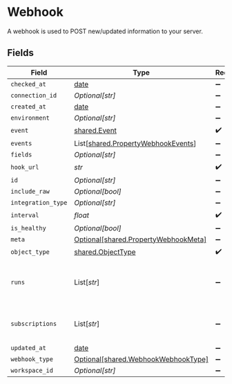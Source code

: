 # Webhook

A webhook is used to POST new/updated information to your server.


## Fields

| Field                                                                              | Type                                                                               | Required                                                                           | Description                                                                        |
| ---------------------------------------------------------------------------------- | ---------------------------------------------------------------------------------- | ---------------------------------------------------------------------------------- | ---------------------------------------------------------------------------------- |
| `checked_at`                                                                       | [date](https://docs.python.org/3/library/datetime.html#date-objects)               | :heavy_minus_sign:                                                                 | N/A                                                                                |
| `connection_id`                                                                    | *Optional[str]*                                                                    | :heavy_minus_sign:                                                                 | N/A                                                                                |
| `created_at`                                                                       | [date](https://docs.python.org/3/library/datetime.html#date-objects)               | :heavy_minus_sign:                                                                 | N/A                                                                                |
| `environment`                                                                      | *Optional[str]*                                                                    | :heavy_minus_sign:                                                                 | N/A                                                                                |
| `event`                                                                            | [shared.Event](../../models/shared/event.md)                                       | :heavy_check_mark:                                                                 | N/A                                                                                |
| `events`                                                                           | List[[shared.PropertyWebhookEvents](../../models/shared/propertywebhookevents.md)] | :heavy_minus_sign:                                                                 | N/A                                                                                |
| `fields`                                                                           | *Optional[str]*                                                                    | :heavy_minus_sign:                                                                 | N/A                                                                                |
| `hook_url`                                                                         | *str*                                                                              | :heavy_check_mark:                                                                 | N/A                                                                                |
| `id`                                                                               | *Optional[str]*                                                                    | :heavy_minus_sign:                                                                 | N/A                                                                                |
| `include_raw`                                                                      | *Optional[bool]*                                                                   | :heavy_minus_sign:                                                                 | N/A                                                                                |
| `integration_type`                                                                 | *Optional[str]*                                                                    | :heavy_minus_sign:                                                                 | N/A                                                                                |
| `interval`                                                                         | *float*                                                                            | :heavy_check_mark:                                                                 | N/A                                                                                |
| `is_healthy`                                                                       | *Optional[bool]*                                                                   | :heavy_minus_sign:                                                                 | N/A                                                                                |
| `meta`                                                                             | [Optional[shared.PropertyWebhookMeta]](../../models/shared/propertywebhookmeta.md) | :heavy_minus_sign:                                                                 | N/A                                                                                |
| `object_type`                                                                      | [shared.ObjectType](../../models/shared/objecttype.md)                             | :heavy_check_mark:                                                                 | N/A                                                                                |
| `runs`                                                                             | List[*str*]                                                                        | :heavy_minus_sign:                                                                 | An array of the most revent virtual webhook runs                                   |
| `subscriptions`                                                                    | List[*str*]                                                                        | :heavy_minus_sign:                                                                 | integration-specific subscriptions IDs                                             |
| `updated_at`                                                                       | [date](https://docs.python.org/3/library/datetime.html#date-objects)               | :heavy_minus_sign:                                                                 | N/A                                                                                |
| `webhook_type`                                                                     | [Optional[shared.WebhookWebhookType]](../../models/shared/webhookwebhooktype.md)   | :heavy_minus_sign:                                                                 | N/A                                                                                |
| `workspace_id`                                                                     | *Optional[str]*                                                                    | :heavy_minus_sign:                                                                 | N/A                                                                                |